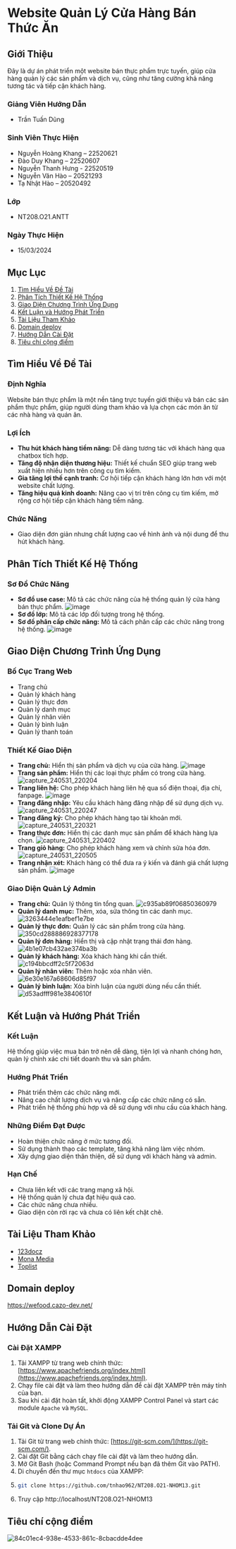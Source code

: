 # Website Quản Lý Cửa Hàng Bán Thức Ăn

## Giới Thiệu
Đây là dự án phát triển một website bán thực phẩm trực tuyến, giúp cửa hàng quản lý các sản phẩm và dịch vụ, cũng như tăng cường khả năng tương tác và tiếp cận khách hàng.

### Giảng Viên Hướng Dẫn
- Trần Tuấn Dũng

### Sinh Viên Thực Hiện
- Nguyễn Hoàng Khang – 22520621
- Đào Duy Khang – 22520607
- Nguyễn Thanh Hưng - 22520519
- Nguyễn Văn Hào – 20521293
- Tạ Nhật Hào – 20520492

### Lớp
- NT208.O21.ANTT

### Ngày Thực Hiện
- 15/03/2024

## Mục Lục
1. [Tìm Hiểu Về Đề Tài](#tìm-hiểu-về-đề-tài)
2. [Phân Tích Thiết Kế Hệ Thống](#phân-tích-thiết-kế-hệ-thống)
3. [Giao Diện Chương Trình Ứng Dụng](#giao-diện-chương-trình-ứng-dụng)
4. [Kết Luận và Hướng Phát Triển](#kết-luận-và-hướng-phát-triển)
5. [Tài Liệu Tham Khảo](#tài-liệu-tham-khảo)
6. [Domain deploy](#domain-deploy)
7. [Hướng Dẫn Cài Đặt](#hướng-dẫn-cài-đặt)
8. [Tiêu chí cộng điểm](#tiêu-chí-cộng-điểm)

## Tìm Hiểu Về Đề Tài
### Định Nghĩa
Website bán thực phẩm là một nền tảng trực tuyến giới thiệu và bán các sản phẩm thực phẩm, giúp người dùng tham khảo và lựa chọn các món ăn từ các nhà hàng và quán ăn.

### Lợi Ích
- **Thu hút khách hàng tiềm năng:** Dễ dàng tương tác với khách hàng qua chatbox tích hợp.
- **Tăng độ nhận diện thương hiệu:** Thiết kế chuẩn SEO giúp trang web xuất hiện nhiều hơn trên công cụ tìm kiếm.
- **Gia tăng lợi thế cạnh tranh:** Cơ hội tiếp cận khách hàng lớn hơn với một website chất lượng.
- **Tăng hiệu quả kinh doanh:** Nâng cao vị trí trên công cụ tìm kiếm, mở rộng cơ hội tiếp cận khách hàng tiềm năng.

### Chức Năng
- Giao diện đơn giản nhưng chất lượng cao về hình ảnh và nội dung để thu hút khách hàng.

## Phân Tích Thiết Kế Hệ Thống
### Sơ Đồ Chức Năng
- **Sơ đồ use case:** Mô tả các chức năng của hệ thống quản lý cửa hàng bán thực phẩm.
  ![image](https://github.com/tnhao962/NT208.O21-NHOM13/assets/130902830/ae74b279-60b1-4219-b6fd-940de050d004)
- **Sơ đồ lớp:** Mô tả các lớp đối tượng trong hệ thống.
- **Sơ đồ phân cấp chức năng:** Mô tả cách phân cấp các chức năng trong hệ thống.
  ![image](https://github.com/tnhao962/NT208.O21-NHOM13/assets/130902830/f8411859-0e1b-4728-b5ea-c2bf4a841606)


## Giao Diện Chương Trình Ứng Dụng
### Bố Cục Trang Web
- Trang chủ
- Quản lý khách hàng
- Quản lý thực đơn
- Quản lý danh mục
- Quản lý nhân viên
- Quản lý bình luận
- Quản lý thanh toán

### Thiết Kế Giao Diện
- **Trang chủ:** Hiển thị sản phẩm và dịch vụ của cửa hàng.
  ![image](https://github.com/tnhao962/NT208.O21-NHOM13/assets/130902830/1bbb6e7c-87d7-4aed-a2e3-745dc8ac3d55)
- **Trang sản phẩm:** Hiển thị các loại thực phẩm có trong cửa hàng.
  ![capture_240531_220204](https://github.com/tnhao962/NT208.O21-NHOM13/assets/130902830/f0370e03-01eb-4486-b98e-9ac16a5ba9a0)
- **Trang liên hệ:** Cho phép khách hàng liên hệ qua số điện thoại, địa chỉ, fanpage.
  ![image](https://github.com/tnhao962/NT208.O21-NHOM13/assets/130902830/a9737e72-afe7-4d0b-8c6a-bff7ea0b59c8)
- **Trang đăng nhập:** Yêu cầu khách hàng đăng nhập để sử dụng dịch vụ.
  ![capture_240531_220247](https://github.com/tnhao962/NT208.O21-NHOM13/assets/130902830/fe08fa87-5244-4349-aa80-1b40fec26365)
- **Trang đăng ký:** Cho phép khách hàng tạo tài khoản mới.
  ![capture_240531_220321](https://github.com/tnhao962/NT208.O21-NHOM13/assets/130902830/ed8068ff-3291-4688-87ca-9b90b02c82df)
- **Trang thực đơn:** Hiển thị các danh mục sản phẩm để khách hàng lựa chọn.
  ![capture_240531_220402](https://github.com/tnhao962/NT208.O21-NHOM13/assets/130902830/543aa2ff-ca36-49d8-87fd-d1e12295fe2a)
- **Trang giỏ hàng:** Cho phép khách hàng xem và chỉnh sửa hóa đơn.
  ![capture_240531_220505](https://github.com/tnhao962/NT208.O21-NHOM13/assets/130902830/c6dca040-1dab-48f7-80a4-b35e34b155c8)
- **Trang nhận xét:** Khách hàng có thể đưa ra ý kiến và đánh giá chất lượng sản phẩm.
  ![image](https://github.com/tnhao962/NT208.O21-NHOM13/assets/130902830/c63dceee-d715-4931-9594-be7e564c6eba)

### Giao Diện Quản Lý Admin
- **Trang chủ:** Quản lý thông tin tổng quan.
  ![c935ab89f06850360979](https://github.com/tnhao962/NT208.O21-NHOM13/assets/130902830/7d16eca8-18fc-40ed-b64e-911f076fc700)
- **Quản lý danh mục:** Thêm, xóa, sửa thông tin các danh mục.
  ![3263444e1eafbef1e7be](https://github.com/tnhao962/NT208.O21-NHOM13/assets/130902830/05dbebae-d09a-4934-b1bb-154b233e613e)
- **Quản lý thực đơn:** Quản lý các sản phẩm trong cửa hàng.
  ![350cd288886928377178](https://github.com/tnhao962/NT208.O21-NHOM13/assets/130902830/417f2c07-77c6-4ad5-9b20-8d43d14674b5)
- **Quản lý đơn hàng:** Hiển thị và cập nhật trạng thái đơn hàng.
  ![4b1e07cb432ae374ba3b](https://github.com/tnhao962/NT208.O21-NHOM13/assets/130902830/d546842d-0414-4e56-8cb7-3d1a703413e3)
- **Quản lý khách hàng:** Xóa khách hàng khi cần thiết.
  ![c194bbcdff2c5f72063d](https://github.com/tnhao962/NT208.O21-NHOM13/assets/130902830/c69983f4-691f-431d-9c2b-e11a0bb66b2f)
- **Quản lý nhân viên:** Thêm hoặc xóa nhân viên.
  ![6e30e167a68606d85f97](https://github.com/tnhao962/NT208.O21-NHOM13/assets/130902830/28860661-13d5-4faf-aa52-73362b9a5b37)
- **Quản lý bình luận:** Xóa bình luận của người dùng nếu cần thiết.
  ![d53adfff981e3840610f](https://github.com/tnhao962/NT208.O21-NHOM13/assets/130902830/4b9b0b05-487e-4a11-bae9-490a327ce604)

## Kết Luận và Hướng Phát Triển
### Kết Luận
Hệ thống giúp việc mua bán trở nên dễ dàng, tiện lợi và nhanh chóng hơn, quản lý chính xác chi tiết doanh thu và sản phẩm.

### Hướng Phát Triển
- Phát triển thêm các chức năng mới.
- Nâng cao chất lượng dịch vụ và nâng cấp các chức năng có sẵn.
- Phát triển hệ thống phù hợp và dễ sử dụng với nhu cầu của khách hàng.

### Những Điểm Đạt Được
- Hoàn thiện chức năng ở mức tương đối.
- Sử dụng thành thạo các template, tăng khả năng làm việc nhóm.
- Xây dựng giao diện thân thiện, dễ sử dụng với khách hàng và admin.

### Hạn Chế
- Chưa liên kết với các trang mạng xã hội.
- Hệ thống quản lý chưa đạt hiệu quả cao.
- Các chức năng chưa nhiều.
- Giao diện còn rời rạc và chưa có liên kết chặt chẽ.

## Tài Liệu Tham Khảo
- [123docz](https://123docz.net/document/2397349-do-a-n-to-t-nghie-p-xay-dung-website-ban-hang.htm)
- [Mona Media](https://mona.media/thiet-ke-website-ban-thuc-an-nhanh)
- [Toplist](https://toplist.vn/top-list/website-thuc-pham-hang-dau-viet-nam-hien-nay-9529.htm)

## Domain deploy
https://wefood.cazo-dev.net/

## Hướng Dẫn Cài Đặt

### Cài Đặt XAMPP

1. Tải XAMPP từ trang web chính thức: [https://www.apachefriends.org/index.html](https://www.apachefriends.org/index.html).
2. Chạy file cài đặt và làm theo hướng dẫn để cài đặt XAMPP trên máy tính của bạn.
3. Sau khi cài đặt hoàn tất, khởi động XAMPP Control Panel và start các module `Apache` và `MySQL`.

### Tải Git và Clone Dự Án

1. Tải Git từ trang web chính thức: [https://git-scm.com/](https://git-scm.com/).
2. Cài đặt Git bằng cách chạy file cài đặt và làm theo hướng dẫn.
3. Mở Git Bash (hoặc Command Prompt nếu bạn đã thêm Git vào PATH).
4. Di chuyển đến thư mục `htdocs` của XAMPP:
5. ```bash
   git clone https://github.com/tnhao962/NT208.O21-NHOM13.git
6. Truy cập http://localhost/NT208.O21-NHOM13

## Tiêu chí cộng điểm
![84c01ec4-938e-4533-861c-8cbacdde4dee](https://github.com/tnhao962/NT208.O21-NHOM13/assets/130902830/86459831-9973-48b9-9c2c-d700c852d7bc)

